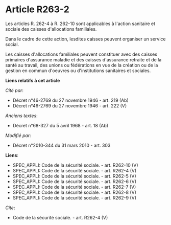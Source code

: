 # Article R263-2

Les articles R. 262-4 à R. 262-10 sont applicables à l'action sanitaire et sociale des caisses d'allocations familiales. 

Dans le cadre de cette action, lesdites caisses peuvent organiser un service social. 

Les caisses d'allocations familiales peuvent constituer avec des caisses primaires d'assurance maladie et des caisses
d'assurance retraite et de la santé au travail, des unions ou fédérations en vue de la création ou de la gestion en commun
d'oeuvres ou d'institutions sanitaires et sociales.

**Liens relatifs à cet article**

_Cité par_:

  - Décret n°46-2769 du 27 novembre 1946 - art. 219 (Ab)
  - Décret n°46-2769 du 27 novembre 1946 - art. 222 (V)

_Anciens textes_:

  - Décret n°68-327 du 5 avril 1968 - art. 18 (Ab)

_Modifié par_:

  - Décret n°2010-344 du 31 mars 2010 - art. 303

**Liens**:

  - SPEC_APPLI: Code de la sécurité sociale. - art. R262-10 (V)
  - SPEC_APPLI: Code de la sécurité sociale. - art. R262-4 (V)
  - SPEC_APPLI: Code de la sécurité sociale. - art. R262-5 (V)
  - SPEC_APPLI: Code de la sécurité sociale. - art. R262-6 (V)
  - SPEC_APPLI: Code de la sécurité sociale. - art. R262-7 (V)
  - SPEC_APPLI: Code de la sécurité sociale. - art. R262-8 (V)
  - SPEC_APPLI: Code de la sécurité sociale. - art. R262-9 (V)

_Cite_:

  - Code de la sécurité sociale. - art. R262-4 (V)
